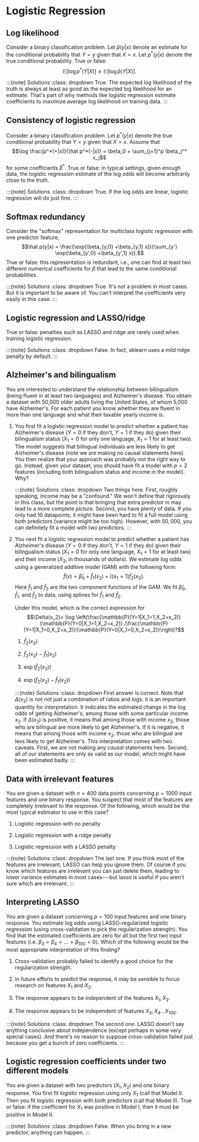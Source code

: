 # Logistic Regression

## Log likelihood

Consider a binary classification problem. Let $\hat p(y|x)$ denote an
estimate for the conditional probability that $Y=y$ given that $X=x$.
Let $p^*(y|x)$ denote the true conditional probability. True or false:
$$\mathbb{E}[\log p^*(Y|X)] \geq \mathbb{E}[\log \hat p(Y|X)].$$

:::{note} Solutions
:class: dropdown
True. The expected log likelihood of the truth is always at least as
good as the expected log likelihood for an estimate. That's part of why
methods like logistic regression estimate coefficients to maximize
average log likelihood on training data.
:::

## Consistency of logistic regression

Consider a binary classification problem. Let $p^*(y|x)$ denote the true
conditional probability that $Y=y$ given that $X=x$. Assume that
$$\log \frac{p^*(+|x)}{\hat p^*(-|x)} = \beta_0 + \sum_{j=1}^p \beta_j^* x_j$$
for some coefficients $\beta^*$. True or false: in typical settings,
given enough data, the logistic regression estimate of the log odds will
become arbitrarily close to the truth.

:::{note} Solutions
:class: dropdown
True. If the log odds are linear, logistic regression will do just fine.
:::

## Softmax redundancy

Consider the "softmax" representation for multiclass logistic regression
with one predictor feature,
$$\hat p(y|x) = \frac{\exp(\beta_{y,0} +\beta_{y,1} x)}{\sum_{y'} \exp(\beta_{y',0} +\beta_{y',1} x)}.$$
True or false: this representation is redundant, i.e., one can find at
least two different numerical coefficients for $\beta$ that lead to the
same conditional probabilities.

:::{note} Solutions
:class: dropdown
True. It's not a problem in most cases. But it is important to be aware
of. You can't interpret the coefficients very easily in this case.
:::

## Logistic regression and LASSO/ridge

True or false: penalties such as LASSO and ridge are rarely used when
training logistic regression.

:::{note} Solutions
:class: dropdown
False. In fact, sklearn uses a mild ridge penalty by default.
:::

## Alzheimer's and bilingualism

You are interested to understand the relationship between bilingualism
(being fluent in at least two languages) and Alzheimer's disease. You
obtain a dataset with 50,000 older adults living the United States, of
whom 5,000 have Alzheimer's. For each patient you know whether they are
fluent in more than one language and what their taxable yearly income
is.

1.  You first fit a logistic regression model to predict whether a
    patient has Alzheimer's disease ($Y=0$ if they don't, $Y=1$ if they
    do) given their bilingualism status ($X_1=0$ for only one language,
    $X_1=1$ for at least two). The model suggests that bilingual
    individuals are less likely to get Alzheimer's disease (note we are
    making no causal statements here). You then realize that your
    approach was probably not the right way to go. Instead, given your
    dataset, you should have fit a model with $p=2$ features (including
    both bilingualism status and income in the model). Why?

    :::{note} Solutions
    :class: dropdown
    Two things here. First, roughly speaking, income may be a
    "confound." We won't define that rigorously in this class, but the
    point is that bringing that extra predictor in may lead to a more
    complete picture. Second, you have plenty of data. If you only had
    10 datapoints, it might have been hard to fit a full model using
    both predictors (variance might be too high). However, with
    $50,000$, you can definitely fit a model with two predictors.
    :::

2.  You next fit a logistic regression model to predict whether a
    patient has Alzheimer's disease ($Y=0$ if they don't, $Y=1$ if they
    do) given their bilingualism status ($X_1=0$ for only one language,
    $X_1=1$ for at least two) and their income ($X_2$, in thousands of
    dollars). We estimate log odds using a generalized additive model
    (GAM) with the following form:
    $$\hat f(x) = \hat \beta_0 + \hat f_1(x_2) +\mathbb{I}(x_1=1)\hat f_2(x_2).$$
    Here $\hat f_1$ and $\hat f_2$ are the two component functions of
    the GAM. We fit $\hat \beta_0$, $\hat f_1$, and $\hat f_2$ to data,
    using splines for $\hat f_1$ and $\hat f_2$.

    Under this model, which is the correct expression for
    $$\Delta(x_2)= \log \left(\frac{\mathbb{P}(Y=1|X_1=1,X_2=x_2)}{\mathbb{P}(Y=0|X_1=1,X_2=x_2)}
    /\frac{\mathbb{P}(Y=1|X_1=0,X_2=x_2)}{\mathbb{P}(Y=0|X_1=0,X_2=x_2)}\right)?$$

    1.  $\hat f_2(x_2)$

    2.  $\hat f_2(x_2)-\hat f_1(x_2)$

    3.  $\exp(\hat f_2(x_2))$

    4.  $\exp(\hat f_2(x_2)-\hat f_1(x_2))$

    :::{note} Solutions
    :class: dropdown
    First answer is correct. Note that $\Delta(x_2$) is not not just a
    combination of ratios and logs: it is an important quantity for
    interpretation. It indicates the estimated change in the log odds of
    getting Alzheimer's, among those with some particular income $x_2$.
    If $\Delta(x_2)$ is positive, it means that among those with income
    $x_2$, those who are bilingual are more likely to get Alzheimer's.
    If it is negative, it means that among those with income $x_2$,
    those who are bilingual are less likely to get Alzheimer's. This
    interpretation comes with two caveats. First, we are not making any
    *causal* statements here. Second, all of our statements are only as
    valid as our model, which might have been estimated badly.
    :::

## Data with irrelevant features

You are given a dataset with $n=400$ data points concerning $p=1000$
input features and one binary response. You suspect that most of the
features are completely irrelevant to the response. Of the following,
which would be the most typical estimator to use in this case?

1.  Logistic regression with no penalty

2.  Logistic regression with a ridge penalty

3.  Logistic regression with a LASSO penalty

:::{note} Solutions
:class: dropdown
The last one. If you think most of the features are irrelevant, LASSO
can help you ignore them. Of course if you know which features are
irrelevant you can just delete them, leading to lower variance estimates
in most cases---but lasso is useful if you aren't sure which are
irrelevant.
:::

## Interpreting LASSO

You are given a dataset concerning $p=100$ input features and one binary
response. You estimate log odds using LASSO-regularized logistic
regression (using cross-validation to pick the regularization strength).
You find that the estimated coefficients are zero for all but the first
two input features (i.e. $\beta_3=\beta_4=\ldots=\beta_100=0$). Which of
the following would be the most appropriate interpretation of this
finding?

1.  Cross-validation probably failed to identify a good choice for the
    regularization strength.

2.  In future efforts to predict the response, it may be sensible to
    focus research on features $X_1$ and $X_2$.

3.  The response appears to be independent of the features $X_1,X_2$.

4.  The response appears to be independent of features
    $X_3,X_4\ldots X_100$.

:::{note} Solutions
:class: dropdown
The second one. LASSO doesn't say anything conclusive about independence
(except perhaps in some very special cases). And there's no reason to
suppose cross-validation failed just because you get a bunch of zero
coefficients.
:::

## Logistic regression coefficients under two different models

You are given a dataset with two predictors ($X_1,X_2$) and one binary
response. You first fit logistic regression using only $X_1$ (call that
Model I). Then you fit logistic regression with both predictors (call
that Model II). True or false: if the coefficient for $X_1$ was positive
in Model I, then it must be positive in Model II.

:::{note} Solutions
:class: dropdown
False. When you bring in a new predictor, anything can happen.
:::

